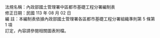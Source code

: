 法規名稱：內政部國土管理署中區都市基礎工程分署編制表  
修正日期：民國 113 年 08 月 02 日  
編 註：本編制表依據內政部國土管理署各區都市基礎工程分署組織準則第 5 條第 1 項  
訂定，內容請參閱相關圖表附檔。  



